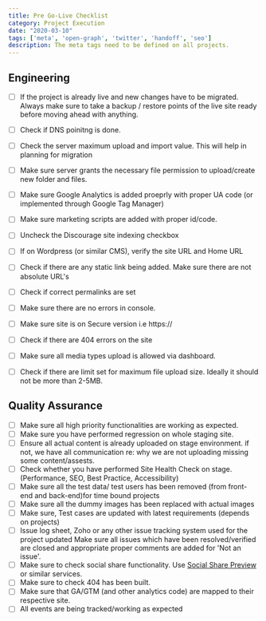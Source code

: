 ```yaml
---
title: Pre Go-Live Checklist
category: Project Execution
date: "2020-03-10"
tags: ['meta', 'open-graph', 'twitter', 'handoff', 'seo']
description: The meta tags need to be defined on all projects.
---
```


## Engineering

- [ ] If the project is already live and new changes have to be migrated. Always make sure to take a backup / restore points of the live site ready before moving ahead with anything.

- [ ] Check if DNS poinitng is done.

- [ ] Check the server maximum upload and import value. This will help in planning for migration

- [ ] Make sure server grants the necessary file permission to upload/create new folder and files.

- [ ] Make sure Google Analytics is added proeprly with proper UA code (or implemented through Google Tag Manager)

- [ ] Make sure marketing scripts are added with proper id/code.

- [ ] Uncheck the Discourage site indexing checkbox

- [ ] If on Wordpress (or similar CMS), verify the site URL and Home URL

- [ ] Check if there are any static link being added. Make sure there are not absolute URL's

- [ ] Check if correct permalinks are set

- [ ] Make sure there are no errors in console.

- [ ] Make sure site is on Secure version i.e https://

- [ ] Check if there are 404 errors on the site

- [ ] Make sure all media types upload is allowed via dashboard.

- [ ] Check if there are limit set for maximum file upload size. Ideally it should not be more than 2-5MB.

## Quality Assurance

- [ ] Make sure all high priority functionalities are working as expected.
- [ ] Make sure you have performed regression on whole staging site.
- [ ] Ensure all actual content is already uploaded on stage environment. if not, we have all communication re: why we are not uploading missing some content/assests.
- [ ] Check whether you have performed Site Health Check on stage. (Performance, SEO, Best Practice, Accessibility)
- [ ] Make sure all the test data/ test users has been removed (from front-end and back-end)for time bound projects
- [ ] Make sure all the dummy images has been replaced with actual images
- [ ] Make sure, Test cases are updated with latest requirements (depends on projects)
- [ ] Issue log sheet, Zoho or any other issue tracking system used for the project updated
Make sure all issues which have been resolved/verified are closed and appropriate proper comments are added for 'Not an issue'.
- [ ] Make sure to check social share functionality. Use [Social Share Preview](https://socialsharepreview.com/) or similar services.
- [ ] Make sure to check 404 has been built.
- [ ] Make sure that GA/GTM (and other analytics code) are mapped to their respective site.
- [ ] All events are being tracked/working as expected